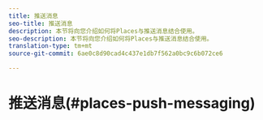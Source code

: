 ```yaml
---
title: 推送消息
seo-title: 推送消息
description: 本节将向您介绍如何将Places与推送消息结合使用。
seo-description: 本节将向您介绍如何将Places与推送消息结合使用。
translation-type: tm+mt
source-git-commit: 6ae0c8d90cad4c437e1db7f562a0bc9c6b072ce6

---
```



# 推送消息(#places-push-messaging)
